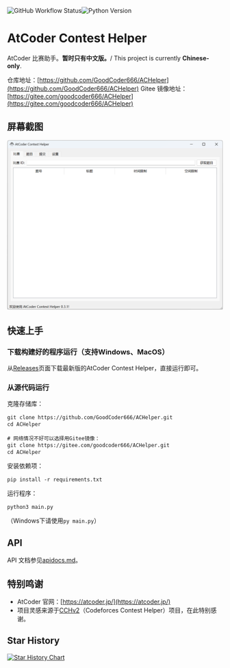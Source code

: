 ![GitHub Workflow Status](https://img.shields.io/github/actions/workflow/status/GoodCoder666/ACHelper/pyinstaller.yml?branch=main)![Python Version](https://img.shields.io/badge/Python%20Version-3.10-brightgreen)

# AtCoder Contest Helper

AtCoder 比赛助手。**暂时只有中文版。**/ This project is currently **Chinese-only**.

仓库地址：[https://github.com/GoodCoder666/ACHelper](https://github.com/GoodCoder666/ACHelper)
Gitee 镜像地址：[https://gitee.com/goodcoder666/ACHelper](https://gitee.com/goodcoder666/ACHelper)

## 屏幕截图

![1](./screenshots/1.png)

## 快速上手

### 下载构建好的程序运行（支持Windows、MacOS）

从[Releases](https://github.com/GoodCoder666/ACHelper/releases)页面下载最新版的AtCoder Contest Helper，直接运行即可。

### 从源代码运行

克隆存储库：

```shell
git clone https://github.com/GoodCoder666/ACHelper.git
cd ACHelper

# 网络情况不好可以选择用Gitee镜像：
git clone https://gitee.com/goodcoder666/ACHelper.git
cd ACHelper
```

安装依赖项：

```shell
pip install -r requirements.txt
```

运行程序：

```shell
python3 main.py
```

（Windows下请使用`py main.py`）

## API

API 文档参见[apidocs.md](./apidocs.md)。

## 特别鸣谢

- AtCoder 官网：[https://atcoder.jp/](https://atcoder.jp/)
- 项目灵感来源于[CCHv2](https://github.com/CodeforcesContestHelper/CCHv2)（Codeforces Contest Helper）项目，在此特别感谢。

## Star History

[![Star History Chart](https://api.star-history.com/svg?repos=GoodCoder666/ACHelper&type=Date)](https://star-history.com/#GoodCoder666/ACHelper)
